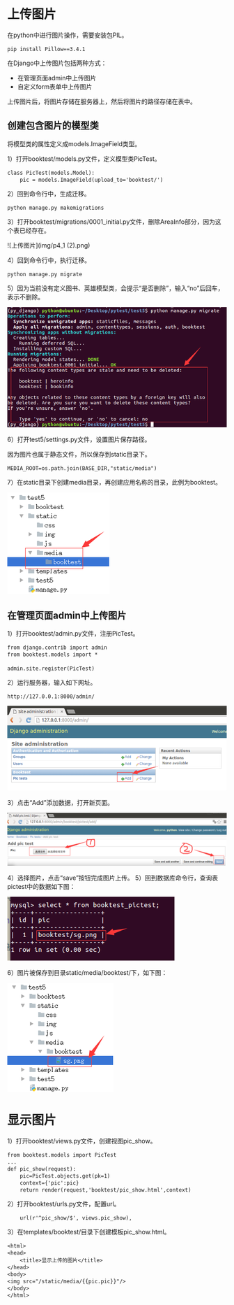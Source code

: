 # 上传图片

在python中进行图片操作，需要安装包PIL。

```
pip install Pillow==3.4.1
```

在Django中上传图片包括两种方式：

- 在管理页面admin中上传图片
- 自定义form表单中上传图片

上传图片后，将图片存储在服务器上，然后将图片的路径存储在表中。

## 创建包含图片的模型类

将模型类的属性定义成models.ImageField类型。

1）打开booktest/models.py文件，定义模型类PicTest。

```
class PicTest(models.Model):
    pic = models.ImageField(upload_to='booktest/')
```

2）回到命令行中，生成迁移。

```
python manage.py makemigrations
```

3）打开booktest/migrations/0001_initial.py文件，删除AreaInfo部分，因为这个表已经存在。

![上传图片](img/p4_1 (2).png)

4）回到命令行中，执行迁移。

```
python manage.py migrate
```

5）因为当前没有定义图书、英雄模型类，会提示“是否删除”，输入“no”后回车，表示不删除。

![上传图片](img/p4_2.png)

6）打开test5/settings.py文件，设置图片保存路径。

因为图片也属于静态文件，所以保存到static目录下。

```
MEDIA_ROOT=os.path.join(BASE_DIR,"static/media")
```

7）在static目录下创建media目录，再创建应用名称的目录，此例为booktest。

![上传图片](img/p4_3.png)

## 在管理页面admin中上传图片

1）打开booktest/admin.py文件，注册PicTest。

```
from django.contrib import admin
from booktest.models import *

admin.site.register(PicTest)
```

2）运行服务器，输入如下网址。

```
http://127.0.0.1:8000/admin/
```

![上传图片](img/p4_1_1.png)

3）点击“Add”添加数据，打开新页面。

![上传图片](img/p4_1_2.png)

4）选择图片，点击“save”按钮完成图片上传。 5）回到数据库命令行，查询表pictest中的数据如下图：

![上传图片](img/p4_1_3.png)

6）图片被保存到目录static/media/booktest/下，如下图：

![上传图片](img/p4_1_4.png)

# 显示图片

1）打开booktest/views.py文件，创建视图pic_show。

```
from booktest.models import PicTest
...
def pic_show(request):
    pic=PicTest.objects.get(pk=1)
    context={'pic':pic}
    return render(request,'booktest/pic_show.html',context)
```

2）打开booktest/urls.py文件，配置url。

```
    url(r'^pic_show/$', views.pic_show),
```

3）在templates/booktest/目录下创建模板pic_show.html。

```
<html>
<head>
    <title>显示上传的图片</title>
</head>
<body>
<img src="/static/media/{{pic.pic}}"/>
</body>
</html>
```